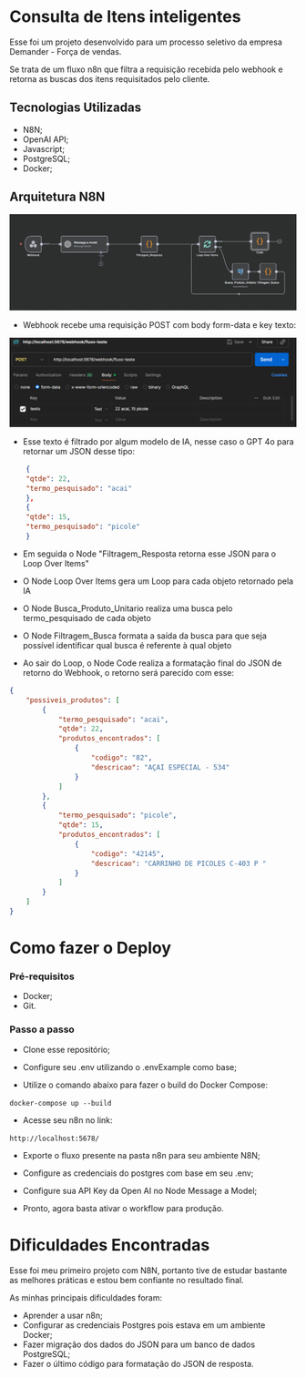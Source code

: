 # Consulta de Itens inteligentes

Esse foi um projeto desenvolvido para um processo seletivo da empresa Demander - Força de vendas.

Se trata de um fluxo n8n que filtra a requisição recebida pelo webhook e retorna as buscas dos itens requisitados pelo cliente.

## Tecnologias Utilizadas

- N8N;
- OpenAI API;
- Javascript;
- PostgreSQL;
- Docker;

## Arquitetura N8N

<img src="assets/FluxoN8N.jpg">

- Webhook recebe uma requisição POST com body form-data e key texto:

<img src="assets/ReqExample.png">

- Esse texto é filtrado por algum modelo de IA, nesse caso o GPT 4o para retornar um JSON desse tipo:

```json
    {
    "qtde": 22,
    "termo_pesquisado": "acai"
    },
    {
    "qtde": 15,
    "termo_pesquisado": "picole"
    }
```

- Em seguida o Node "Filtragem_Resposta retorna esse JSON para o Loop Over Items"

- O Node Loop Over Items gera um Loop para cada objeto retornado pela IA

- O Node Busca_Produto_Unitario realiza uma busca pelo termo_pesquisado de cada objeto

- O Node Filtragem_Busca formata a saída da busca para que seja possível identificar qual busca é referente à qual objeto

- Ao sair do Loop, o Node Code realiza a formatação final do JSON de retorno do Webhook, o retorno será parecido com esse:

```json
{
    "possiveis_produtos": [
        {
            "termo_pesquisado": "acai",
            "qtde": 22,
            "produtos_encontrados": [
                {
                    "codigo": "82",
                    "descricao": "AÇAI ESPECIAL - 534"
                }
            ]
        },
        {
            "termo_pesquisado": "picole",
            "qtde": 15,
            "produtos_encontrados": [
                {
                    "codigo": "42145",
                    "descricao": "CARRINHO DE PICOLES C-403 P "
                }
            ]
        }
    ]
}
```

# Como fazer o Deploy

<h3>Pré-requisitos</h3>

- Docker;
- Git.

<h3>Passo a passo</h3>

- Clone esse repositório;

- Configure seu .env utilizando o .envExample como base;

- Utilize o comando abaixo para fazer o build do Docker Compose:

<code>docker-compose up --build</code>

- Acesse seu n8n no link:

<code>http://localhost:5678/</code>

- Exporte o fluxo presente na pasta n8n para seu ambiente N8N;

- Configure as credenciais do postgres com base em seu .env;

- Configure sua API Key da Open AI no Node Message a Model;

- Pronto, agora basta ativar o workflow para produção.

# Dificuldades Encontradas

Esse foi meu primeiro projeto com N8N, portanto tive de estudar bastante as melhores práticas e estou bem confiante no resultado final.

As minhas principais dificuldades foram:

- Aprender a usar n8n;
- Configurar as credenciais Postgres pois estava em um ambiente Docker;
- Fazer migração dos dados do JSON para um banco de dados PostgreSQL;
- Fazer o último código para formatação do JSON de resposta.